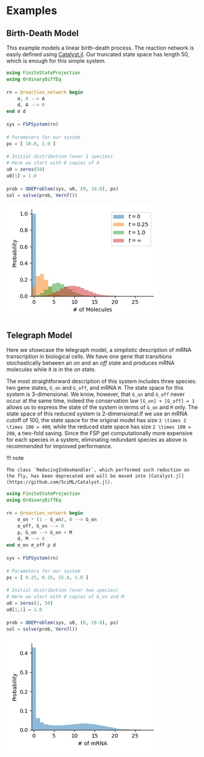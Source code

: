 # Examples

## Birth-Death Model

This example models a linear birth-death process. The reaction network is easily defined using [Catalyst.jl](https://github.com/SciML/Catalyst.jl). Our truncated state space has length 50, which is enough for this simple system.

```julia
using FiniteStateProjection
using OrdinaryDiffEq

rn = @reaction_network begin
    σ, 0 --> A
    d, A --> 0
end σ d

sys = FSPSystem(rn)

# Parameters for our system
ps = [ 10.0, 1.0 ]

# Initial distribution (over 1 species)
# Here we start with 0 copies of A
u0 = zeros(50)
u0[1] = 1.0 

prob = ODEProblem(sys, u0, (0, 10.0), ps)
sol = solve(prob, Vern7())
```
![Visualisation](assets/birth_death.png)

## Telegraph Model

Here we showcase the telegraph model, a simplistic description of mRNA transcription in biological cells. We have one gene that transitions stochastically between an *on* and an *off* state and produces mRNA molecules while it is in the *on* state.

The most straightforward description of this system includes three species: two gene states, `G_on` and `G_off`, and mRNA `M`. The state space for this system is 3-dimensional. We know, however, that `G_on` and `G_off` never occur at the same time, indeed the conservation law `[G_on] + [G_off] = 1` allows us to express the state of the system in terms of `G_on` and `M` only. The state space of this reduced system is 2-dimensional.If we use an mRNA cutoff of 100, the state space for the original model has size ``2 \times 2 \times 100 = 400``, while the reduced state space has size ``2 \times 100 = 200``, a two-fold saving. Since the FSP get computationally more expensive for each species in a system, eliminating redundant species as above is recommended for improved performance.

!!! note

    The class `ReducingIndexHandler`, which performed such reduction on the fly, has been deprecated and will be moved into [Catalyst.jl](https://github.com/SciML/Catalyst.jl).

```julia
using FiniteStateProjection
using OrdinaryDiffEq

rn = @reaction_network begin
    σ_on * (1 - G_on), 0 --> G_on
    σ_off, G_on --> 0
    ρ, G_on --> G_on + M
    d, M --> 0
end σ_on σ_off ρ d

sys = FSPSystem(rn)

# Parameters for our system
ps = [ 0.25, 0.15, 15.0, 1.0 ]

# Initial distribution (over two species)
# Here we start with 0 copies of G_on and M
u0 = zeros(2, 50)
u0[1,1] = 1.0

prob = ODEProblem(sys, u0, (0, 10.0), ps)
sol = solve(prob, Vern7())
```
![Visualisation](assets/telegraph.png)

